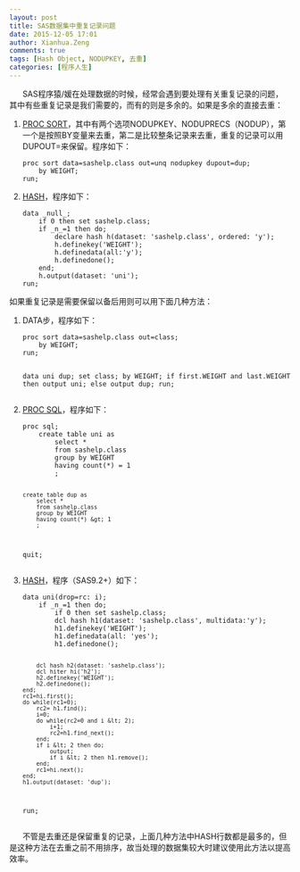 ```yaml
---
layout: post
title: SAS数据集中重复记录问题
date: 2015-12-05 17:01
author: Xianhua.Zeng
comments: true
tags: [Hash Object, NODUPKEY, 去重]
categories: [程序人生]
---
```

<p>      SAS程序猿/媛在处理数据的时候，经常会遇到要处理有关重复记录的问题，其中有些重复记录是我们需要的，而有的则是多余的。如果是多余的直接去重：</p>
<ol>
	<li><span style="text-decoration: underline;"><a href="https://support.sas.com/documentation/cdl/en/proc/61895/HTML/default/viewer.htm#a000146878.htm" target="_blank">PROC SORT</a></span>，其中有两个选项NODUPKEY、NODUPRECS（NODUP），第一个是按照BY变量来去重，第二是比较整条记录来去重，重复的记录可以用DUPOUT=来保留。程序如下：<!--more-->
<pre><code>proc sort data=sashelp.class out=unq nodupkey dupout=dup;
    by WEIGHT;
run;
</code></pre>
</li>
	<li><a href="http://support.sas.com/documentation/cdl/en/lrcon/65287/HTML/default/viewer.htm#n1b4cbtmb049xtn1vh9x4waiioz4.htm" target="_blank"><span style="text-decoration: underline;">HASH</span></a>，程序如下：
<pre><code>data _null_;
    if 0 then set sashelp.class;
    if _n_=1 then do;
        declare hash h(dataset: 'sashelp.class', ordered: 'y');
        h.definekey('WEIGHT');
        h.definedata(all:'y');
        h.definedone();
    end;
    h.output(dataset: 'uni');
run;</code></pre>
</li>
</ol>
<p>如果重复记录是需要保留以备后用则可以用下面几种方法：</p>
<ol>
	<li>DATA步，程序如下：
<pre><code>proc sort data=sashelp.class out=class;
    by WEIGHT;
run;

data uni dup;
    set class;
    by WEIGHT;
    if first.WEIGHT and last.WEIGHT then output uni;
    else output dup;
run;
</code></pre>
</li>
	<li><span style="text-decoration: underline;"><a href="https://support.sas.com/documentation/cdl/en/proc/61895/HTML/default/viewer.htm#a002473669.htm" target="_blank">PROC SQL</a></span>，程序如下：
<pre><code>proc sql;
    create table uni as
        select * 
        from sashelp.class
        group by WEIGHT
        having count(*) = 1
        ;

    create table dup as
        select * 
        from sashelp.class
        group by WEIGHT
        having count(*) &gt; 1
        ;
quit;
</code></pre>
</li>
	<li><a href="http://support.sas.com/documentation/cdl/en/lrcon/65287/HTML/default/viewer.htm#n1b4cbtmb049xtn1vh9x4waiioz4.htm" target="_blank"><span style="text-decoration: underline;">HASH</span></a>，程序（SAS9.2+）如下：
<pre><code>data uni(drop=rc: i);
    if _n_=1 then do;
        if 0 then set sashelp.class;
        dcl hash h1(dataset: 'sashelp.class', multidata:'y');
        h1.definekey('WEIGHT');
        h1.definedata(all: 'yes');
        h1.definedone();

        dcl hash h2(dataset: 'sashelp.class');
        dcl hiter hi('h2');
        h2.definekey('WEIGHT');
        h2.definedone();
    end;
    rc1=hi.first();
    do while(rc1=0);
        rc2= h1.find();
        i=0;
        do while(rc2=0 and i &lt; 2);
            i+1;
            rc2=h1.find_next();
        end;
        if i &lt; 2 then do;
            output;
            if i &lt; 2 then h1.remove();
        end;
        rc1=hi.next();
    end;
    h1.output(dataset: 'dup');
run;
</code></pre>
</li>
</ol>
<p>      不管是去重还是保留重复的记录，上面几种方法中HASH行数都是最多的，但是这种方法在去重之前不用排序，故当处理的数据集较大时建议使用此方法以提高效率。</p>

